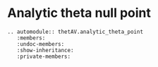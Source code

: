 # Analytic theta null point

```{eval-rst} 
.. automodule:: thetAV.analytic_theta_point
   :members:
   :undoc-members:
   :show-inheritance:
   :private-members:
```

